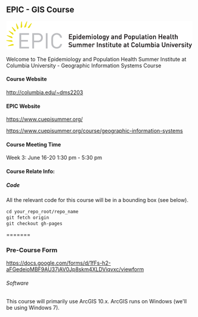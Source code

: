 EPIC - GIS Course
---
![EPIC logo](images/epic_logo_web-01.png)

Welcome to The Epidemiology and Population Health Summer Institute at Columbia University - Geographic Information Systems Course

#### Course Website
http://columbia.edu/~dms2203

#### EPIC Website
https://www.cuepisummer.org/

https://www.cuepisummer.org/course/geographic-information-systems

#### Course Meeting Time
Week 3: June 16-20 1:30 pm - 5:30 pm

#### Course Relate Info:
##### Code
All the relevant code for this course will be in a bounding box (see below).

```
cd your_repo_root/repo_name
git fetch origin
git checkout gh-pages
```
=======
### Pre-Course Form
https://docs.google.com/forms/d/1fFs-h2-aFGedeioMBF9AU37jAV0Jp8skm4XLDViqvxc/viewform

<!---#### Code
All the relevant code for this course will be in a bounding box (see below).

```
$ cd your_repo_root/repo_name
$ git fetch origin
$ git checkout gh-pages
```-->

###### Software
This course will primarily use ArcGIS 10.x. ArcGIS runs on Windows (we'll be using Windows 7). 
